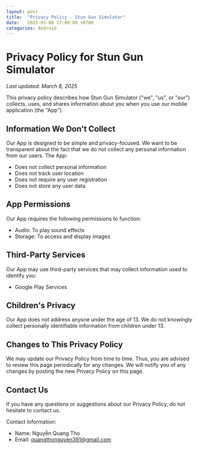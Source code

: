 ```yaml
---
layout: post
title:  "Privacy Policy - Stun Gun Simulator"
date:   2025-03-08 17:00:00 +0700
categories: Android
---
```


# Privacy Policy for Stun Gun Simulator
*Last updated: March 8, 2025*

This privacy policy describes how Stun Gun Simulator ("we", "us", or "our") collects, uses, and shares information about you when you use our mobile application (the "App").

## Information We Don't Collect
Our App is designed to be simple and privacy-focused. We want to be transparent about the fact that we do not collect any personal information from our users. The App:
- Does not collect personal information
- Does not track user location
- Does not require any user registration
- Does not store any user data

## App Permissions
Our App requires the following permissions to function:
- Audio: To play sound effects
- Storage: To access and display images

## Third-Party Services
Our App may use third-party services that may collect information used to identify you:
- Google Play Services

## Children's Privacy
Our App does not address anyone under the age of 13. We do not knowingly collect personally identifiable information from children under 13.

## Changes to This Privacy Policy
We may update our Privacy Policy from time to time. Thus, you are advised to review this page periodically for any changes. We will notify you of any changes by posting the new Privacy Policy on this page.

## Contact Us
If you have any questions or suggestions about our Privacy Policy, do not hesitate to contact us.

Contact Information:
- Name: Nguyễn Quang Thọ
- Email: quangthonguyen391@gmail.com 